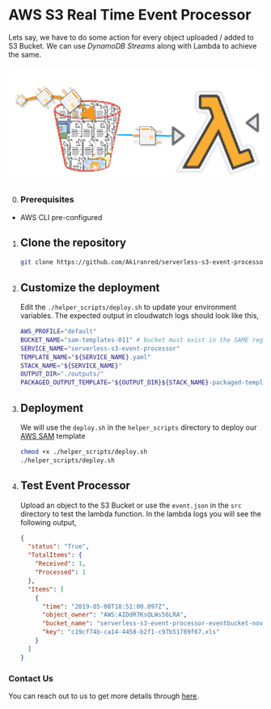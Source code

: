 # AWS S3 Real Time Event Processor

Lets say, we have to do some action for every object uploaded / added to S3 Bucket. We can use _DynamoDB Streams_ along with Lambda to achieve the same.

![AWS Serverless S3 Real Time Event Processor](images/miztiik-serverless-s3-event-processor.png)

#### 

0. ### Prerequisites

- AWS CLI pre-configured

1. ## Clone the repository

   ```sh
   git clone https://github.com/Akiranred/serverless-s3-event-processor.git
   ```

1. ## Customize the deployment

    Edit the `./helper_scripts/deploy.sh` to update your environment variables. The expected output in cloudwatch logs should look like this,
  
    ```sh
    AWS_PROFILE="default"
    BUCKET_NAME="sam-templates-011" # bucket must exist in the SAME region the deployment is taking place
    SERVICE_NAME="serverless-s3-event-processor"
    TEMPLATE_NAME="${SERVICE_NAME}.yaml"
    STACK_NAME="${SERVICE_NAME}"
    OUTPUT_DIR="./outputs/"
    PACKAGED_OUTPUT_TEMPLATE="${OUTPUT_DIR}${STACK_NAME}-packaged-template.yaml"
    ```

1. ## Deployment

    We will use the `deploy.sh` in the `helper_scripts` directory to deploy our [AWS SAM](https://github.com/awslabs/serverless-application-model) template

    ```sh
    chmod +x ./helper_scripts/deploy.sh
    ./helper_scripts/deploy.sh
    ```
  
1. ## Test Event Processor

    Upload an object to the S3 Bucket or use the `event.json` in the `src` directory to test the lambda function. In the lambda logs you will see the following output,

    ```json
    {
      "status": "True",
      "TotalItems": {
        "Received": 1,
        "Processed": 1
      },
      "Items": [
        {
          "time": "2019-05-08T18:51:00.097Z",
          "object_owner": "AWS:AIDdR7KsQLWs56LRA",
          "bucket_name": "serverless-s3-event-processor-eventbucket-novet8m933s4",
          "key": "c19cf74b-ca14-4458-b2f1-c97b51789f67.xls"
        }
      ]
    }
    ```

### Contact Us

You can reach out to us to get more details through [here](https://youtube.com/c/valaxytechnologies/about).
